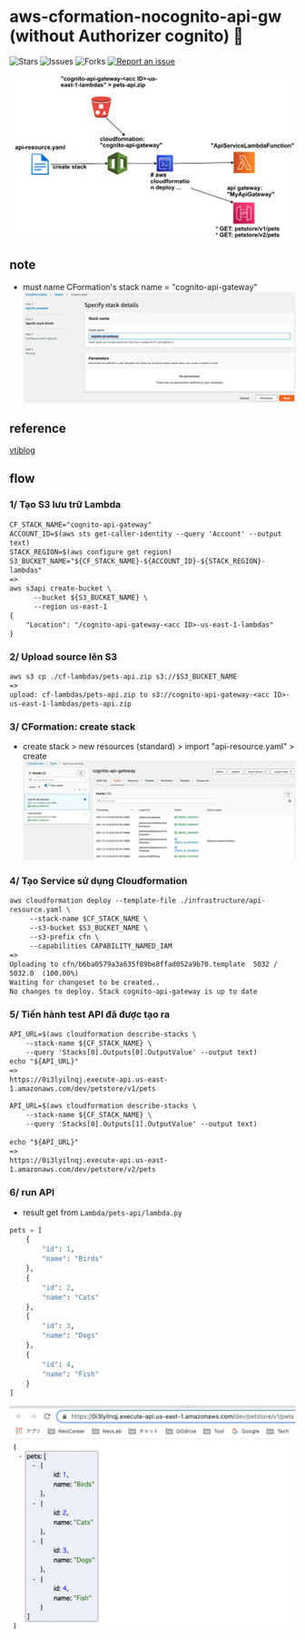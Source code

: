 # aws-cformation-nocognito-api-gw (without Authorizer cognito) 🐳

![Stars](https://img.shields.io/github/stars/tquangdo/aws-cformation-nocognito-api-gw?color=f05340)
![Issues](https://img.shields.io/github/issues/tquangdo/aws-cformation-nocognito-api-gw?color=f05340)
![Forks](https://img.shields.io/github/forks/tquangdo/aws-cformation-nocognito-api-gw?color=f05340)
[![Report an issue](https://img.shields.io/badge/Support-Issues-green)](https://github.com/tquangdo/aws-cformation-nocognito-api-gw/issues/new)

![overview](screenshots/overview.png)

## note
+ must name CFormation's stack name = "cognito-api-gateway"
![stackname](screenshots/stackname.png)

## reference
[vtiblog](https://vtitech.vn/authorization-su-dung-amazon-cognito-api-gateway-va-iam-phan-1/)

## flow
### 1/ Tạo S3 lưu trữ Lambda
```shell
CF_STACK_NAME="cognito-api-gateway"
ACCOUNT_ID=$(aws sts get-caller-identity --query 'Account' --output text)
STACK_REGION=$(aws configure get region)
S3_BUCKET_NAME="${CF_STACK_NAME}-${ACCOUNT_ID}-${STACK_REGION}-lambdas"
=>
aws s3api create-bucket \
      --bucket ${S3_BUCKET_NAME} \
      --region us-east-1
{
    "Location": "/cognito-api-gateway-<acc ID>-us-east-1-lambdas"
}
```
### 2/ Upload source lên S3
```shell
aws s3 cp ./cf-lambdas/pets-api.zip s3://$S3_BUCKET_NAME
=>
upload: cf-lambdas/pets-api.zip to s3://cognito-api-gateway-<acc ID>-us-east-1-lambdas/pets-api.zip
```
### 3/ CFormation: create stack
+ create stack > new resources (standard) > import "api-resource.yaml" > create
![CFormation](screenshots/CFormation.png)
### 4/ Tạo Service sử dụng Cloudformation
```shell
aws cloudformation deploy --template-file ./infrastructure/api-resource.yaml \
     --stack-name $CF_STACK_NAME \
     --s3-bucket $S3_BUCKET_NAME \
     --s3-prefix cfn \
     --capabilities CAPABILITY_NAMED_IAM
=>
Uploading to cfn/b6ba0579a3a635f89be8ffad052a9b70.template  5032 / 5032.0  (100.00%)
Waiting for changeset to be created..
No changes to deploy. Stack cognito-api-gateway is up to date
```
### 5/ Tiến hành test API đã được tạo ra
```shell
API_URL=$(aws cloudformation describe-stacks \
    --stack-name ${CF_STACK_NAME} \
    --query 'Stacks[0].Outputs[0].OutputValue' --output text)
echo "${API_URL}"
=>
https://0i3lyilnqj.execute-api.us-east-1.amazonaws.com/dev/petstore/v1/pets
```
```shell
API_URL=$(aws cloudformation describe-stacks \
    --stack-name ${CF_STACK_NAME} \
    --query 'Stacks[0].Outputs[1].OutputValue' --output text)

echo "${API_URL}"
=>
https://0i3lyilnqj.execute-api.us-east-1.amazonaws.com/dev/petstore/v2/pets
```
### 6/ run API
+ result get from `Lambda/pets-api/lambda.py`
```py
pets = [
    {
        "id": 1,
        "name": "Birds"
    },
    {
        "id": 2,
        "name": "Cats"
    },
    {
        "id": 3,
        "name": "Dogs"
    },
    {
        "id": 4,
        "name": "Fish"
    }
]
```
![getapi](screenshots/getapi.png)
